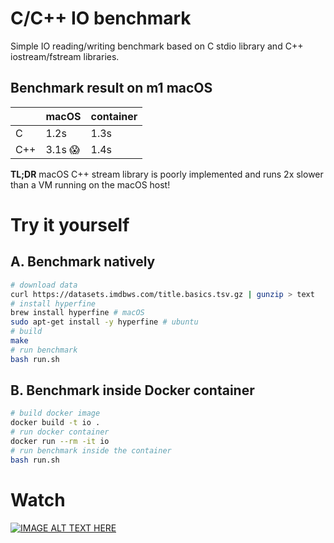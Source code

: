 # C/C++ IO benchmark

Simple IO reading/writing benchmark based on C stdio library and C++ iostream/fstream libraries. 


## Benchmark result on m1 macOS
| | macOS | container |
|-----|-----|-----|
| C   | 1.2s | 1.3s |
| C++ | 3.1s 😱 | 1.4s |

**TL;DR**
macOS C++ stream library is poorly implemented and runs 2x slower than a VM running on the macOS host!

# Try it yourself
## A. Benchmark natively
```bash
# download data
curl https://datasets.imdbws.com/title.basics.tsv.gz | gunzip > text
# install hyperfine
brew install hyperfine # macOS
sudo apt-get install -y hyperfine # ubuntu
# build
make
# run benchmark
bash run.sh
```

## B. Benchmark inside Docker container
```bash
# build docker image
docker build -t io .
# run docker container
docker run --rm -it io
# run benchmark inside the container
bash run.sh
```

# Watch
[![IMAGE ALT TEXT HERE](https://img.youtube.com/vi/c7UqR56vlsE/0.jpg)](https://www.youtube.com/watch?v=c7UqR56vlsE)
